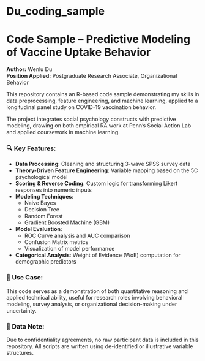# Du_coding_sample
# Code Sample – Predictive Modeling of Vaccine Uptake Behavior

**Author:** Wenlu Du  
**Position Applied:** Postgraduate Research Associate, Organizational Behavior

This repository contains an R-based code sample demonstrating my skills in data preprocessing, feature engineering, and machine learning, applied to a longitudinal panel study on COVID-19 vaccination behavior.

The project integrates social psychology constructs with predictive modeling, drawing on both empirical RA work at Penn’s Social Action Lab and applied coursework in machine learning.

### 🔍 Key Features:
- **Data Processing**: Cleaning and structuring 3-wave SPSS survey data
- **Theory-Driven Feature Engineering**: Variable mapping based on the 5C psychological model
- **Scoring & Reverse Coding**: Custom logic for transforming Likert responses into numeric inputs
- **Modeling Techniques**:
  - Naive Bayes
  - Decision Tree
  - Random Forest
  - Gradient Boosted Machine (GBM)
- **Model Evaluation**:
  - ROC Curve analysis and AUC comparison
  - Confusion Matrix metrics
  - Visualization of model performance
- **Categorical Analysis**: Weight of Evidence (WoE) computation for demographic predictors

### 📄 Use Case:
This code serves as a demonstration of both quantitative reasoning and applied technical ability, useful for research roles involving behavioral modeling, survey analysis, or organizational decision-making under uncertainty.

### 🔐 Data Note:
Due to confidentiality agreements, no raw participant data is included in this repository. All scripts are written using de-identified or illustrative variable structures.
